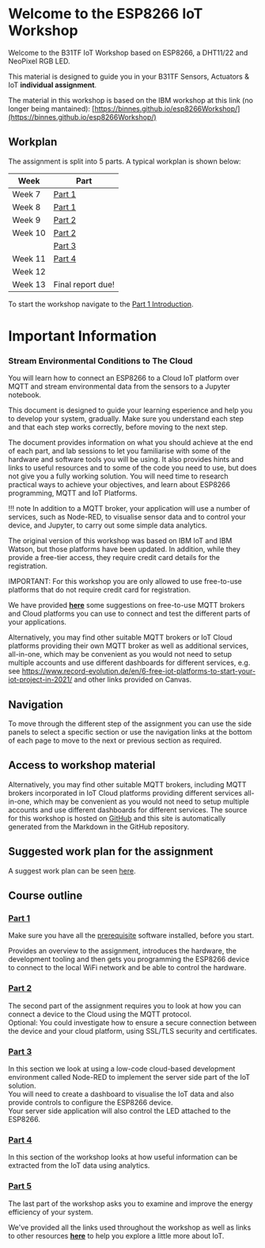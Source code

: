 # Welcome to the ESP8266 IoT Workshop

Welcome to the B31TF IoT Workshop based on ESP8266, a DHT11/22 and NeoPixel RGB LED.

This material is designed to guide you in your B31TF Sensors, Actuators &amp; IoT **individual assignment**.

The material in this workshop is based on the IBM workshop at this link (no longer being mantained): [https://binnes.github.io/esp8266Workshop/](https://binnes.github.io/esp8266Workshop/)

## Workplan 

The assignment is split into 5 parts.  A typical workplan is shown below:

| Week       |  Part                            |
|------------|----------------------------------|
| Week 7     |  [Part 1](docs/part1/README.md)       |            
| Week 8     |  [Part 1](docs/part1/README.md)       |
| Week 9     |  [Part 2](docs/part3/README.md)       |
| Week 10    |  [Part 2](docs/part2/README.md)       |
|            |  [Part 3](docs/part3/README.md)       |
| Week 11    |  [Part 4](docs/part4/README.md)       |
| Week 12    |                                  |
| Week 13    |  Final report due!               |

To start the workshop navigate to the [ Part 1 Introduction](docs/part1/README.md).

# Important Information

### Stream Environmental Conditions to The Cloud

You will learn how to connect an ESP8266 to a Cloud IoT platform over MQTT and stream environmental data from the sensors to a Jupyter notebook.

This document is designed to guide your learning esperience and help you to develop your system, gradually.
Make sure you understand each step and that each step works correctly, before moving to the next step.

The document provides information on what you should achieve at the end of each part, and lab sessions to let you familiarise with some of the hardware and software tools you will be using.
It also provides hints and links to useful resources and to some of the code you need to use, but does not give you a fully working solution. 
You will need time to research practical ways to achieve your objectives, and learn about ESP8266 programming, MQTT and IoT Platforms.

!!! note
  In addition to a MQTT broker, your application will use a number of services, such as Node-RED, to visualise sensor data and to control your device, and Jupyter, to carry out some simple data analytics.

  The original version of this workshop was based on IBM IoT and IBM Watson, but those platforms have been updated. In addition, while they provide a free-tier access, they require 
  credit card details for the registration.

  IMPORTANT: For this workshop you are only allowed to use free-to-use platforms that do not require credit card for registration.

  We have provided  [**here**](RESOURCES.md) some suggestions on free-to-use MQTT brokers and Cloud platforms you can use to connect and test the different parts of your applications.

  Alternatively, you may find other suitable MQTT brokers or IoT Cloud platforms providing their own MQTT broker as well as additional services, all-in-one, which may be convenient
  as you would not need to setup multiple accounts and use different dashboards for different services, e.g. see https://www.record-evolution.de/en/6-free-iot-platforms-to-start-your-iot-project-in-2021/
  and other links provided on Canvas. 

## Navigation

To move through the different step of the assignment you can use the side panels to select a specific section or use the navigation links at the bottom of each page to move to the next or previous section as required.

## Access to workshop material
Alternatively, you may find other suitable MQTT brokers, including MQTT brokers incorporated in IoT Cloud platforms providing different services all-in-one, which may be convenient
as you would not need to setup multiple accounts and use different dashboards for different services.
The source for this workshop is hosted on [GitHub](https://github.com/binnes/esp8266Workshop) and this site is automatically generated from the Markdown in the GitHub repository.

## Suggested work plan for the assignment

A suggest work plan can be seen [here](AGENDA.md).

## Course outline

### [Part 1](part1/README.md)

Make sure you have all the [prerequisite](part1/PREREQ.md) software installed, before you start.

Provides an overview to the assignment, introduces the hardware, the development tooling and then gets you programming the ESP8266 device to connect to the local WiFi network and be able to control the hardware.

### [Part 2](part2/README.md)

The second part of the assignment requires you to look at how you can connect a device to the Cloud using the MQTT protocol.  
Optional: You could investigate how to ensure a secure connection between the device and your cloud platform, using SSL/TLS security and certificates.

### [Part 3](part3/README.md)

In this section we look at using a low-code cloud-based development environment called Node-RED to implement the server side part of the IoT solution.  
You will need to create a dashboard to visualise the IoT data and also provide controls to configure the ESP8266 device.  
Your server side application will also control the LED attached to the ESP8266.

### [Part 4](part4/README.md)

In this section of the workshop looks at how useful information can be extracted from the IoT data using analytics.  

### [Part 5](part5/README.md)

The last part of the workshop asks you to examine and improve the energy efficiency of your system.

We've provided all the links used throughout the workshop as well as links to other resources [**here**](RESOURCES.md) to help you explore a little more about IoT.
